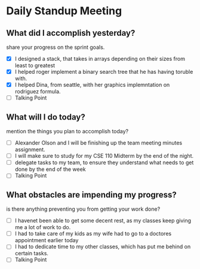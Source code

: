 # Daily Standup Meeting

## What did I accomplish yesterday?
share your progress on the sprint goals.

- [x] I designed a stack, that takes in arrays depending on their sizes from least to greatest
- [x] I helped roger implement a binary search tree that he has having toruble with.
- [x] I helped Dina, from seattle, with her graphics implemntation on rodriguez formula.
- [ ] Talking Point

## What will I do today?
mention the things you plan to accomplish today?

- [ ] Alexander Olson and I will be finishing up the team meeting minutes assignment.
- [ ] I will make sure to study for my CSE 110 Midterm by the end of the night.
- [ ] delegate tasks to my team, to ensure they understand what needs to get done by the end of the week
- [ ] Talking Point

## What obstacles are impending my progress?
is there anything preventing you from getting your work done?

- [ ] I havenet been able to get some decent rest, as my classes keep giving me a lot of work to do.
- [ ] I had to take care of my kids as my wife had to go to a doctores appointment earlier today
- [ ] I had to dedicate time to my other classes, which has put me behind on certain tasks. 
- [ ] Talking Point